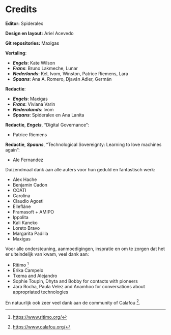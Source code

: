 # Credits

**Editor:** Spideralex

**Design en layout:** Ariel Acevedo

**Git repositories:** Maxigas

**Vertaling**:

 * ***Engels***: Kate Wilson
 * ***Frans***: Bruno Lakmeche, Lunar
 * ***Nederlands***: Kel, Ivom, Winston, Patrice Riemens, Lara 
 * ***Spaans***: Ana A. Romero, Djaván Adler, Germán

**Redactie**:

 * ***Engels***: Maxigas
 * ***Frans***: Viviana Varin
 * ***Nederalands***: Ivom 
 * ***Spaans***: Spideralex en Ana Lanita

**Redactie**, ***Engels***, “Digital Governance”:

 * Patrice Riemens

**Redactie**, ***Spaans***, “Technological Sovereignty: Learning to love machines again”:

 * Ale Fernandez

Duizendmaal dank aan alle auters voor hun geduld en fantastisch werk:

 * Alex Hache
 * Benjamin Cadon
 * COATI
 * Carolina
 * Claudio Agosti
 * Elleflâne
 * Framasoft + AMIPO
 * Ippolita
 * Kali Kaneko
 * Loreto Bravo
 * Margarita Padilla
 * Maxigas

Voor alle ondersteuning, aanmoedigingen, inspratie 
en om te zorgen dat het er uiteindelijk van kwam,
veel dank aan: 

 * Ritimo [^0]
 * Erika Campelo
 * Txema and Alejandro
 * Sophie Toupin, Dhyta and Bobby for contacts with pioneers
 * Jara Rocha, Paula Velez and Anamhoo for conversations about appropriated technologies

En natuurlijk ook zeer veel dank aan de community of Calafou [^1].

[^0]: https://www.ritimo.org/

[^1]: https://www.calafou.org/

